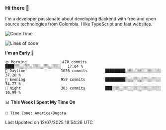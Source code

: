 ### Hi there 👋

I'm a developer passionate about developing Backend with free and open source technologies from Colombia. I like TypeScript and fast websites.

<!--START_SECTION:waka-->
![Code Time](http://img.shields.io/badge/Code%20Time-5%2C624%20hrs%2022%20mins-blue)

![Lines of code](https://img.shields.io/badge/From%20Hello%20World%20I%27ve%20Written-5.4%20million%20lines%20of%20code-blue)

**I'm an Early 🐤** 

```text
🌞 Morning                470 commits         ████░░░░░░░░░░░░░░░░░░░░░   17.04 % 
🌆 Daytime                1026 commits        █████████░░░░░░░░░░░░░░░░   37.20 % 
🌃 Evening                959 commits         █████████░░░░░░░░░░░░░░░░   34.77 % 
🌙 Night                  303 commits         ███░░░░░░░░░░░░░░░░░░░░░░   10.99 % 
```


📊 **This Week I Spent My Time On** 

```text
🕑︎ Time Zone: America/Bogota
```


 Last Updated on 12/07/2025 18:54:26 UTC
<!--END_SECTION:waka-->
